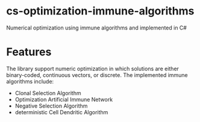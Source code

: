 # cs-optimization-immune-algorithms

Numerical optimization using immune algorithms and implemented in C#

# Features

The library support numeric optimization in which solutions are either binary-coded, continuous vectors, or discrete. The implemented immune algorithms include:

* Clonal Selection Algorithm
* Optimization Artificial Immune Network
* Negative Selection Algorithm 
* deterministic Cell Dendritic Algorithm

